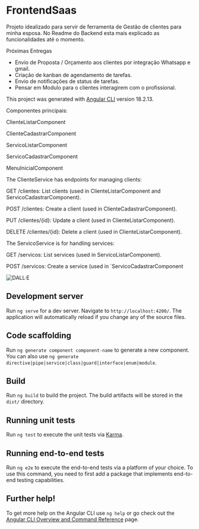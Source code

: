 # FrontendSaas

Projeto idealizado para servir de ferramenta de Gestão de clientes para minha esposa. No Readme do Backend esta mais explicado as funcionalidades até o momento.

Próximas Entregas

- Envio de Proposta / Orçamento aos clientes por integração Whatsapp e gmail.
- Criação de kanban de agendamento de tarefas.
- Envio de notificações de status de tarefas.
- Pensar em Modulo para o clientes interagirem com o profissional.

This project was generated with [Angular CLI](https://github.com/angular/angular-cli) version 18.2.13.

Componentes principais:

ClienteListarComponent

ClienteCadastrarComponent

ServicoListarComponent

ServicoCadastrarComponent

MenuInicialComponent

The ClienteService has endpoints for managing clients:

GET /clientes: List clients (used in ClienteListarComponent and ServicoCadastrarComponent).

POST /clientes: Create a client (used in ClienteCadastrarComponent).

PUT /clientes/{id}: Update a client (used in ClienteListarComponent).

DELETE /clientes/{id}: Delete a client (used in ClienteListarComponent).


The ServicoService is for handling services:

GET /servicos: List services (used in ServicoListarComponent).

POST /servicos: Create a service (used in `ServicoCadastrarComponent

![DALL·E](https://github.com/user-attachments/assets/c57ed646-d8e2-4d30-87df-361f5bb6824a)

## Development server

Run `ng serve` for a dev server. Navigate to `http://localhost:4200/`. The application will automatically reload if you change any of the source files.

## Code scaffolding

Run `ng generate component component-name` to generate a new component. You can also use `ng generate directive|pipe|service|class|guard|interface|enum|module`.

## Build

Run `ng build` to build the project. The build artifacts will be stored in the `dist/` directory.

## Running unit tests

Run `ng test` to execute the unit tests via [Karma](https://karma-runner.github.io).

## Running end-to-end tests

Run `ng e2e` to execute the end-to-end tests via a platform of your choice. To use this command, you need to first add a package that implements end-to-end testing capabilities.

## Further help!

To get more help on the Angular CLI use `ng help` or go check out the [Angular CLI Overview and Command Reference](https://angular.io/cli) page.

